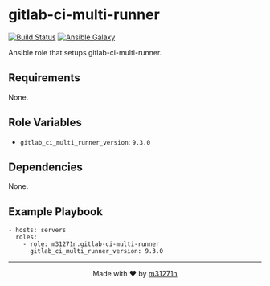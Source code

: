 # gitlab-ci-multi-runner

[![Build Status](https://travis-ci.org/m31271n/ansible-role-gitlab-ci-multi-runner.svg?branch=master)](https://travis-ci.org/m31271n/ansible-role-gitlab-ci-multi-runner)
[![Ansible Galaxy](https://img.shields.io/badge/galaxy-m31271n.gitlab--ci--multi--runner-blue.svg)](https://galaxy.ansible.com/m31271n/gitlab-ci-multi-runner)

Ansible role that setups gitlab-ci-multi-runner.

## Requirements

None.

## Role Variables

+ `gitlab_ci_multi_runner_version`: `9.3.0`

## Dependencies

None.

## Example Playbook

```
- hosts: servers
  roles:
    - role: m31271n.gitlab-ci-multi-runner
      gitlab_ci_multi_runner_version: 9.3.0
```

* * *

<p align="center">Made with ❤ by <a href="http://index.m31271n.com">m31271n</a></p>
